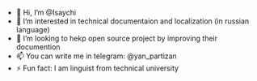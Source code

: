 - 👋 Hi, I’m @Isaychi 
- 👀 I’m interested in technical documentaion and localization (in russian language)
- 💞️ I’m looking to hekp open source project by improving their documention
- 📫 You can write me in telegram: @yan_partizan
- ⚡ Fun fact: I am linguist from technical university

<!---
Isaychi/Isaychi is a ✨ special ✨ repository because its `README.md` (this file) appears on your GitHub profile.
You can click the Preview link to take a look at your changes.
--->
